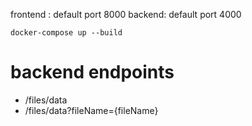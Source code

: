 frontend : default port 8000
backend: default port 4000

```
docker-compose up --build
```

# backend endpoints

- /files/data
- /files/data?fileName={fileName}
